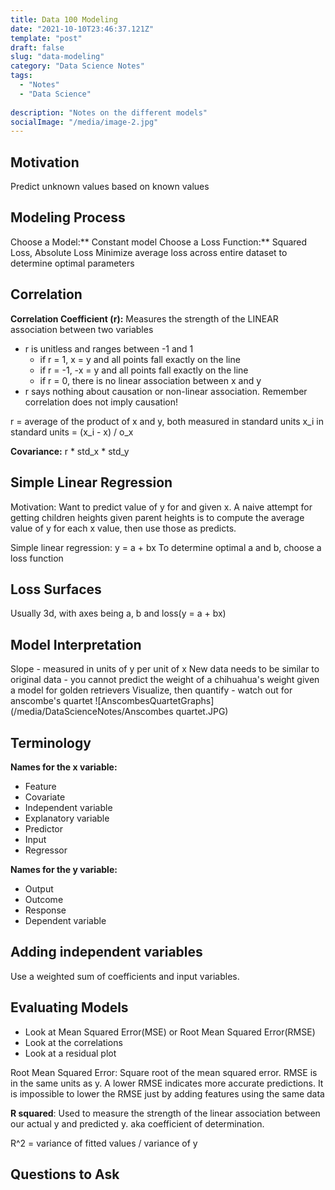 ```yaml
---
title: Data 100 Modeling
date: "2021-10-10T23:46:37.121Z"
template: "post"
draft: false
slug: "data-modeling"
category: "Data Science Notes"
tags:
  - "Notes"
  - "Data Science"
  
description: "Notes on the different models"
socialImage: "/media/image-2.jpg"
---
```


## Motivation
Predict unknown values based on known values

## Modeling Process
Choose a Model:** Constant model
Choose a Loss Function:** Squared Loss, Absolute Loss
Minimize average loss across entire dataset to determine optimal parameters

## Correlation
**Correlation Coefficient (r):** Measures the strength of the LINEAR association between two variables
  - r is unitless and ranges between -1 and 1
    - if r = 1, x = y and all points fall exactly on the line
    - if r = -1, -x = y and all points fall exactly on the line
    - if r = 0, there is no linear association between x and y
  - r says nothing about causation or non-linear association. Remember correlation does not imply causation!

r = average of the product of x and y, both measured in standard units
x_i in standard units = (x_i - x) / o_x

**Covariance:** r * std_x * std_y

## Simple Linear Regression
Motivation: Want to predict value of y for and given x. A naive attempt for getting children heights given parent heights is to compute the average value of y for each x value, then use those as predicts.

Simple linear regression: y = a + bx
To determine optimal a and b, choose a loss function

## Loss Surfaces
Usually 3d, with axes being a, b and loss(y = a + bx)

## Model Interpretation
Slope - measured in units of y per unit of x
New data needs to be similar to original data - you cannot predict the weight of a chihuahua's weight given a model for golden retrievers
Visualize, then quantify - watch out for anscombe's quartet
![AnscombesQuartetGraphs](/media/DataScienceNotes/Anscombes quartet.JPG)

## Terminology
**Names for the x variable:**
  - Feature
  - Covariate
  - Independent variable
  - Explanatory variable
  - Predictor
  - Input
  - Regressor

**Names for the y variable:**
  - Output
  - Outcome
  - Response
  - Dependent variable

## Adding independent variables
Use a weighted sum of coefficients and input variables.

## Evaluating Models
  - Look at Mean Squared Error(MSE) or Root Mean Squared Error(RMSE)
  - Look at the correlations
  - Look at a residual plot

Root Mean Squared Error: Square root of the mean squared error. RMSE is in the same units as y. A lower RMSE indicates more accurate predictions. It is impossible to lower the RMSE just by adding features using the same data

**R squared**: Used to measure the strength of the linear association between our actual y and predicted y. aka coefficient of determination.

R^2 = variance of fitted values / variance of y

## Questions to Ask